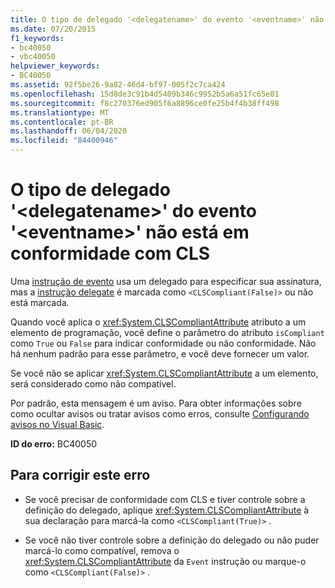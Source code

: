```yaml
---
title: O tipo de delegado '<delegatename>' do evento '<eventname>' não está em conformidade com CLS
ms.date: 07/20/2015
f1_keywords:
- bc40050
- vbc40050
helpviewer_keywords:
- BC40050
ms.assetid: 92f5be26-9a82-46d4-bf97-005f2c7ca424
ms.openlocfilehash: 15d8de3c91b4d5409b346c9952b5a6a51fc65e01
ms.sourcegitcommit: f8c270376ed905f6a8896ce0fe25b4f4b38ff498
ms.translationtype: MT
ms.contentlocale: pt-BR
ms.lasthandoff: 06/04/2020
ms.locfileid: "84400946"
---
```

# <a name="delegate-type-delegatename-of-event-eventname-is-not-cls-compliant"></a>O tipo de delegado '\<delegatename>' do evento '\<eventname>' não está em conformidade com CLS
Uma [instrução de evento](../language-reference/statements/event-statement.md) usa um delegado para especificar sua assinatura, mas a [instrução delegate](../language-reference/statements/delegate-statement.md) é marcada como `<CLSCompliant(False)>` ou não está marcada.  
  
 Quando você aplica o <xref:System.CLSCompliantAttribute> atributo a um elemento de programação, você define o parâmetro do atributo `isCompliant` como `True` ou `False` para indicar conformidade ou não conformidade. Não há nenhum padrão para esse parâmetro, e você deve fornecer um valor.  
  
 Se você não se aplicar <xref:System.CLSCompliantAttribute> a um elemento, será considerado como não compatível.  
  
 Por padrão, esta mensagem é um aviso. Para obter informações sobre como ocultar avisos ou tratar avisos como erros, consulte [Configurando avisos no Visual Basic](/visualstudio/ide/configuring-warnings-in-visual-basic).  
  
 **ID do erro:** BC40050  
  
## <a name="to-correct-this-error"></a>Para corrigir este erro  
  
- Se você precisar de conformidade com CLS e tiver controle sobre a definição do delegado, aplique <xref:System.CLSCompliantAttribute> à sua declaração para marcá-la como `<CLSCompliant(True)>` .  
  
- Se você não tiver controle sobre a definição do delegado ou não puder marcá-lo como compatível, remova o <xref:System.CLSCompliantAttribute> da `Event` instrução ou marque-o como `<CLSCompliant(False)>` .
